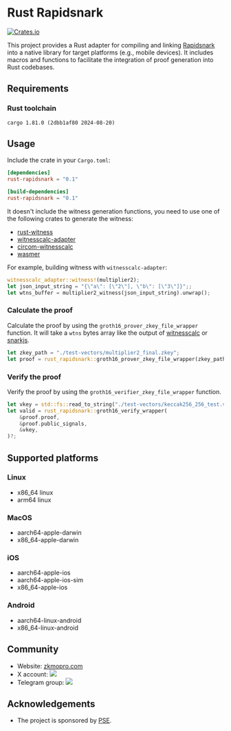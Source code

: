 # Rust Rapidsnark

[![Crates.io](https://img.shields.io/crates/v/rust-rapidsnark?label=rust-rapidsnark)](https://crates.io/crates/rust-rapidsnark)

This project provides a Rust adapter for compiling and linking [Rapidsnark](https://github.com/iden3/rapidsnark) into a native library for target platforms (e.g., mobile devices). It includes macros and functions to facilitate the integration of proof generation into Rust codebases.

## Requirements

### Rust toolchain

```
cargo 1.81.0 (2dbb1af80 2024-08-20)
```

## Usage

Include the crate in your `Cargo.toml`:

```toml
[dependencies]
rust-rapidsnark = "0.1"

[build-dependencies]
rust-rapidsnark = "0.1"
```

It doesn't include the witness generation functions, you need to use one of the following crates to generate the witness:

-   [rust-witness](https://github.com/chancehudson/rust-witness)
-   [witnesscalc-adapter](https://github.com/zkmopro/witnesscalc_adapter)
-   [circom-witnesscalc](https://github.com/iden3/circom-witnesscalc)
-   [wasmer](https://github.com/wasmerio/wasmer)

For example, building witness with `witnesscalc-adapter`:

```rust
witnesscalc_adapter::witness!(multiplier2);
let json_input_string = "{\"a\": [\"2\"], \"b\": [\"3\"]}";;
let wtns_buffer = multiplier2_witness(json_input_string).unwrap();
```

### Calculate the proof

Calculate the proof by using the `groth16_prover_zkey_file_wrapper` function.
It will take a `wtns` bytes array like the output of [witnesscalc](https://github.com/0xPolygonID/witnesscalc) or [snarkjs](https://github.com/iden3/snarkjs).

```rust
let zkey_path = "./test-vectors/multiplier2_final.zkey";
let proof = rust_rapidsnark::groth16_prover_zkey_file_wrapper(zkey_path, wtns_buffer).unwrap();
```

### Verify the proof

Verify the proof by using the `groth16_verifier_zkey_file_wrapper` function.

```rust
let vkey = std::fs::read_to_string("./test-vectors/keccak256_256_test.vkey.json")?;
let valid = rust_rapidsnark::groth16_verify_wrapper(
    &proof.proof,
    &proof.public_signals,
    &vkey,
)?;
```

## Supported platforms

### Linux

-   x86_64 linux
-   arm64 linux

### MacOS

-   aarch64-apple-darwin
-   x86_64-apple-darwin

### iOS

-   aarch64-apple-ios
-   aarch64-apple-ios-sim
-   x86_64-apple-ios

### Android

-   aarch64-linux-android
-   x86_64-linux-android

## Community

-   Website: [zkmopro.com](https://zkmopro.com)
-   X account: <a href="https://twitter.com/zkmopro"><img src="https://img.shields.io/twitter/follow/zkmopro?style=flat-square&logo=x&label=zkmopro"></a>
-   Telegram group: <a href="https://t.me/zkmopro"><img src="https://img.shields.io/badge/telegram-@zkmopro-blue.svg?style=flat-square&logo=telegram"></a>

## Acknowledgements

-   The project is sponsored by [PSE](https://pse.dev/).
